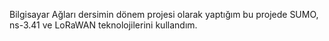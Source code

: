 Bilgisayar Ağları dersimin dönem projesi olarak yaptığım bu projede SUMO, ns-3.41 ve LoRaWAN teknolojilerini kullandım.
